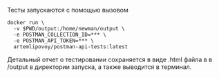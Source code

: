 
Тесты запускаются с помощью вызовом
````
docker run \
  -v $PWD/output:/home/newman/output \
  -e POSTMAN_COLLECTION_ID=*** \
  -e POSTMAN_API_TOKEN=*** \
  artemlipovoy/postman-api-tests:latest
````

Детальный отчет о тестировании сохраняется в виде .html файла в
в /output в директории запуска, а также выводится в терминал.

